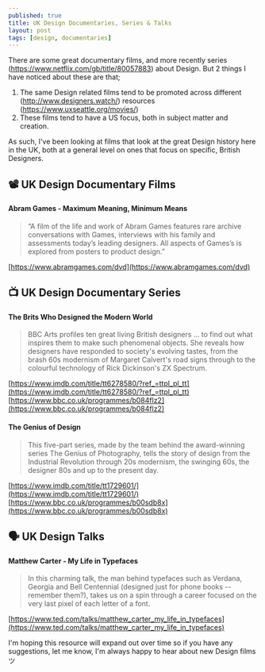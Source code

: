 ```yaml
---
published: true
title: UK Design Documentaries, Series & Talks
layout: post
tags: [design, documentaries]
---
```

There are some great documentary films, and more recently series (https://www.netflix.com/gb/title/80057883) about Design. But 2 things I have noticed about these are that;

1. The same Design related films tend to be promoted across different (http://www.designers.watch/) resources (https://www.uxseattle.org/movies/)
2. These films tend to have a US focus, both in subject matter and creation.

As such, I've been looking at films that look at the great Design history here in the UK, both at a general level on ones that focus on specific, British Designers.

## 📽 UK Design Documentary Films

#### Abram Games - Maximum Meaning, Minimum Means

>“A film of the life and work of Abram Games features rare archive conversations with Games, interviews with his family and assessments today’s leading designers. All aspects of Games’s is explored from posters to product design.”

[https://www.abramgames.com/dvd](https://www.abramgames.com/dvd)

## 📺 UK Design Documentary Series

#### The Brits Who Designed the Modern World

> BBC Arts profiles ten great living British designers … to find out what inspires them to make such phenomenal objects. She reveals how designers have responded to society's evolving tastes, from the brash 60s modernism of Margaret Calvert's road signs through to the colourful technology of Rick Dickinson's ZX Spectrum.

[https://www.imdb.com/title/tt6278580/?ref_=ttpl_pl_tt](https://www.imdb.com/title/tt6278580/?ref_=ttpl_pl_tt)<br />
[https://www.bbc.co.uk/programmes/b084flz2](https://www.bbc.co.uk/programmes/b084flz2)

#### The Genius of Design

> This five-part series, made by the team behind the award-winning series The Genius of Photography, tells the story of design from the Industrial Revolution through 20s modernism, the swinging 60s, the designer 80s and up to the present day.

[https://www.imdb.com/title/tt1729601/](https://www.imdb.com/title/tt1729601/)<br />
[https://www.bbc.co.uk/programmes/b00sdb8x](https://www.bbc.co.uk/programmes/b00sdb8x)

## 🗣 UK Design Talks

#### Matthew Carter - My Life in Typefaces

> In this charming talk, the man behind typefaces such as Verdana, Georgia and Bell Centennial (designed just for phone books -- remember them?), takes us on a spin through a career focused on the very last pixel of each letter of a font.

[https://www.ted.com/talks/matthew_carter_my_life_in_typefaces](https://www.ted.com/talks/matthew_carter_my_life_in_typefaces)

I'm hoping this resource will expand out over time so if you have any suggestions, let me know, I'm always happy to hear about new Design films ツ
